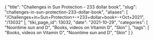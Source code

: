 {
    "title": "Challenges in Sun Protection - 233 dollar book",
    "slug": "challenges-in-sun-protection-233-dollar-book",
    "aliases": [
        "/Challenges+in+Sun+Protection+-+233+dollar+book+-+Oct+2021",
        "/13032"
    ],
    "tiki_page_id": 13032,
    "date": "2021-10-29",
    "categories": [
        "Noontime sun and D",
        "Books, videos on Vitamin D",
        "Skin"
    ],
    "tags": [
        "Books, videos on Vitamin D",
        "Noontime sun and D",
        "Skin"
    ]
}